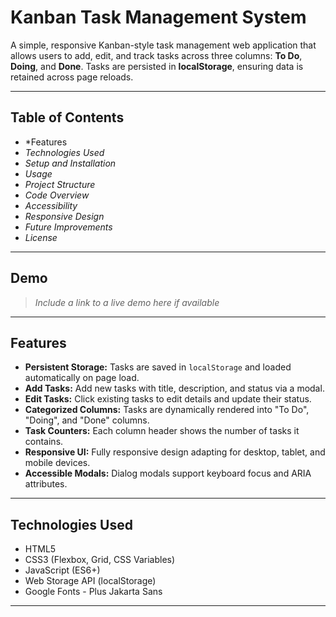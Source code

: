 # Kanban Task Management System

A simple, responsive Kanban-style task management web application that allows users to add, edit, and track tasks across three columns: **To Do**, **Doing**, and **Done**. Tasks are persisted in **localStorage**, ensuring data is retained across page reloads.

---

## Table of Contents

- *Features
- *Technologies Used*
- *Setup and Installation*
- *Usage*
- *Project Structure*
- *Code Overview*
- *Accessibility*
- *Responsive Design*
- *Future Improvements*
- *License*

---

## Demo

> _Include a link to a live demo here if available_

---

## Features

- **Persistent Storage:** Tasks are saved in `localStorage` and loaded automatically on page load.
- **Add Tasks:** Add new tasks with title, description, and status via a modal.
- **Edit Tasks:** Click existing tasks to edit details and update their status.
- **Categorized Columns:** Tasks are dynamically rendered into "To Do", "Doing", and "Done" columns.
- **Task Counters:** Each column header shows the number of tasks it contains.
- **Responsive UI:** Fully responsive design adapting for desktop, tablet, and mobile devices.
- **Accessible Modals:** Dialog modals support keyboard focus and ARIA attributes.

---

## Technologies Used

- HTML5
- CSS3 (Flexbox, Grid, CSS Variables)
- JavaScript (ES6+)
- Web Storage API (localStorage)
- Google Fonts - Plus Jakarta Sans

---
